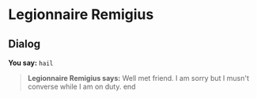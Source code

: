 # Legionnaire Remigius


## Dialog

**You say:** `hail`



>**Legionnaire Remigius says:** Well met friend. I am sorry but I musn't converse while I am on duty.
end
